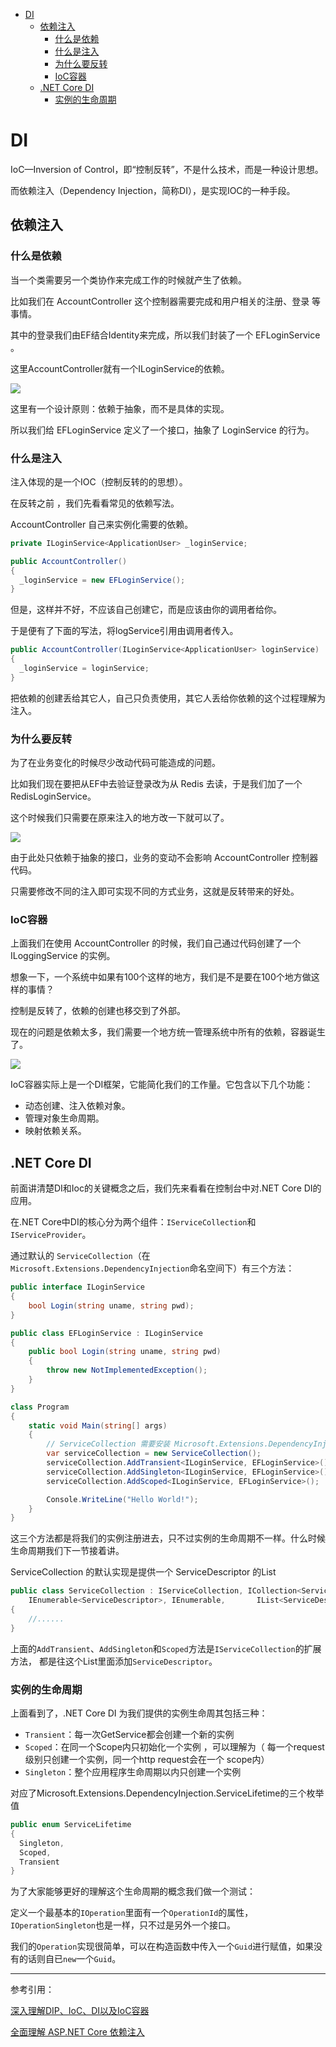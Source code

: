 <!-- TOC -->

- [DI](#di)
    - [依赖注入](#依赖注入)
        - [什么是依赖](#什么是依赖)
        - [什么是注入](#什么是注入)
        - [为什么要反转](#为什么要反转)
        - [IoC容器](#ioc容器)
    - [.NET Core DI](#net-core-di)
        - [实例的生命周期](#实例的生命周期)

<!-- /TOC -->


<a id="markdown-di" name="di"></a>
# DI
IoC—Inversion of Control，即“控制反转”，不是什么技术，而是一种设计思想。

而依赖注入（Dependency Injection，简称DI），是实现IOC的一种手段。

<a id="markdown-依赖注入" name="依赖注入"></a>
## 依赖注入

<a id="markdown-什么是依赖" name="什么是依赖"></a>
### 什么是依赖
当一个类需要另一个类协作来完成工作的时候就产生了依赖。

比如我们在 AccountController 这个控制器需要完成和用户相关的注册、登录 等事情。

其中的登录我们由EF结合Identity来完成，所以我们封装了一个 EFLoginService 。

这里AccountController就有一个ILoginService的依赖。

![](../assets/Design/ioc/dependency.png)

这里有一个设计原则：依赖于抽象，而不是具体的实现。

所以我们给 EFLoginService 定义了一个接口，抽象了 LoginService 的行为。

<a id="markdown-什么是注入" name="什么是注入"></a>
### 什么是注入
注入体现的是一个IOC（控制反转的的思想）。

在反转之前 ，我们先看看常见的依赖写法。

AccountController 自己来实例化需要的依赖。

```cs
private ILoginService<ApplicationUser> _loginService;

public AccountController()
{
  _loginService = new EFLoginService();
}
```

但是，这样并不好，不应该自己创建它，而是应该由你的调用者给你。

于是便有了下面的写法，将logService引用由调用者传入。

```cs
public AccountController(ILoginService<ApplicationUser> loginService)
{
  _loginService = loginService;
}
```

把依赖的创建丢给其它人，自己只负责使用，其它人丢给你依赖的这个过程理解为注入。

<a id="markdown-为什么要反转" name="为什么要反转"></a>
### 为什么要反转
为了在业务变化的时候尽少改动代码可能造成的问题。

比如我们现在要把从EF中去验证登录改为从 Redis 去读，于是我们加了一个 RedisLoginService。

这个时候我们只需要在原来注入的地方改一下就可以了。

![](../assets/Design/ioc/inverse.png)

由于此处只依赖于抽象的接口，业务的变动不会影响 AccountController 控制器代码。

只需要修改不同的注入即可实现不同的方式业务，这就是反转带来的好处。

<a id="markdown-ioc容器" name="ioc容器"></a>
### IoC容器
上面我们在使用 AccountController 的时候，我们自己通过代码创建了一个 ILoggingService 的实例。

想象一下，一个系统中如果有100个这样的地方，我们是不是要在100个地方做这样的事情？ 

控制是反转了，依赖的创建也移交到了外部。

现在的问题是依赖太多，我们需要一个地方统一管理系统中所有的依赖，容器诞生了。

![](../assets/Design/ioc/service_container.png)

IoC容器实际上是一个DI框架，它能简化我们的工作量。它包含以下几个功能：
* 动态创建、注入依赖对象。
* 管理对象生命周期。
* 映射依赖关系。

<a id="markdown-net-core-di" name="net-core-di"></a>
## .NET Core DI
前面讲清楚DI和Ioc的关键概念之后，我们先来看看在控制台中对.NET Core DI的应用。

在.NET Core中DI的核心分为两个组件：`IServiceCollection`和 `IServiceProvider`。

通过默认的 `ServiceCollection`（在`Microsoft.Extensions.DependencyInjection`命名空间下）有三个方法：

```cs
public interface ILoginService
{
    bool Login(string uname, string pwd);
}

public class EFLoginService : ILoginService
{
    public bool Login(string uname, string pwd)
    {
        throw new NotImplementedException();
    }
}

class Program
{
    static void Main(string[] args)
    {
        // ServiceCollection 需要安装 Microsoft.Extensions.DependencyInjection
        var serviceCollection = new ServiceCollection();
        serviceCollection.AddTransient<ILoginService, EFLoginService>();
        serviceCollection.AddSingleton<ILoginService, EFLoginService>();
        serviceCollection.AddScoped<ILoginService, EFLoginService>();

        Console.WriteLine("Hello World!");
    }
}
```

这三个方法都是将我们的实例注册进去，只不过实例的生命周期不一样。什么时候生命周期我们下一节接着讲。

ServiceCollection 的默认实现是提供一个 ServiceDescriptor 的List

```cs
public class ServiceCollection : IServiceCollection, ICollection<ServiceDescriptor>, 
    IEnumerable<ServiceDescriptor>, IEnumerable,       IList<ServiceDescriptor>
{
    //......
}
```

上面的`AddTransient`、`AddSingleton`和`Scoped`方法是`IServiceCollection`的扩展方法， 都是往这个List里面添加`ServiceDescriptor`。

<a id="markdown-实例的生命周期" name="实例的生命周期"></a>
### 实例的生命周期

上面看到了，.NET Core DI 为我们提供的实例生命周其包括三种：
* `Transient`：每一次GetService都会创建一个新的实例
* `Scoped`：在同一个Scope内只初始化一个实例 ，可以理解为（ 每一个request级别只创建一个实例，同一个http request会在一个 scope内）
* `Singleton`：整个应用程序生命周期以内只创建一个实例

对应了Microsoft.Extensions.DependencyInjection.ServiceLifetime的三个枚举值

```cs
public enum ServiceLifetime
{
  Singleton,
  Scoped,
  Transient
}
```

为了大家能够更好的理解这个生命周期的概念我们做一个测试：

定义一个最基本的`IOperation`里面有一个`OperationId`的属性，`IOperationSingleton`也是一样，只不过是另外一个接口。

我们的`Operation`实现很简单，可以在构造函数中传入一个`Guid`进行赋值，如果没有的话则自已`new`一个`Guid`。









































---

参考引用：

[深入理解DIP、IoC、DI以及IoC容器](https://www.cnblogs.com/liuhaorain/p/3747470.html)

[全面理解 ASP.NET Core 依赖注入](https://www.cnblogs.com/jesse2013/p/di-in-aspnetcore.html)

